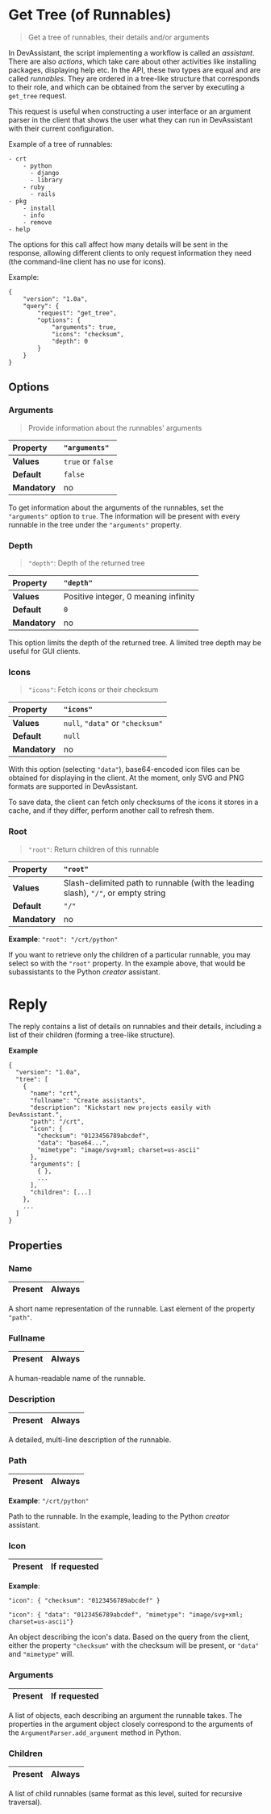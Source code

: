 # Get Tree (of Runnables)

> Get a tree of runnables, their details and/or arguments

In DevAssistant, the script implementing a workflow is called an *assistant*.
There are also *actions*, which take care about other activities like
installing packages, displaying help etc. In the API, these two types are equal
and are called *runnables*. They are ordered in a tree-like structure that
corresponds to their role, and which can be obtained from the server by
executing a `get_tree` request.

This request is useful when constructing a user interface or an argument parser
in the client that shows the user what they can run in DevAssistant with their
current configuration.

Example of a tree of runnables:
```
- crt
    - python
      - django
      - library
    - ruby
      - rails
- pkg
    - install
    - info
    - remove
- help
```

The options for this call affect how many details will be sent in the response,
allowing different clients to only request information they need (the
command-line client has no use for icons).

Example:
```
{
    "version": "1.0a",
    "query": {
        "request": "get_tree",
        "options": {
            "arguments": true,
            "icons": "checksum",
            "depth": 0
        }
    }
}
```

## Options

### Arguments

> Provide information about the runnables' arguments

|**Property** | `"arguments"`|
| :---------- | :--- |
|**Values**   | `true` or `false`
|**Default**  | `false`
|**Mandatory**| no

To get information about the arguments of the runnables, set the `"arguments"`
option to `true`. The information will be present with every runnable in the
tree under the `"arguments"` property.

### Depth

> `"depth"`: Depth of the returned tree

|**Property** | `"depth"`|
| :---------- | :--- |
|**Values**   | Positive integer, 0 meaning infinity
|**Default**  | `0`
|**Mandatory**| no

This option limits the depth of the returned tree. A limited tree depth may be
useful for GUI clients.

### Icons

> `"icons"`: Fetch icons or their checksum

|**Property** | `"icons"`|
| :---------- | :--- |
|**Values**   | `null`, `"data"` or `"checksum"`
|**Default**  | `null`
|**Mandatory**| no

With this option (selecting `"data"`), base64-encoded icon files can be
obtained for displaying in the client. At the moment, only SVG and PNG formats
are supported in DevAssistant.

To save data, the client can fetch only checksums of the icons it stores in a
cache, and if they differ, perform another call to refresh them.

### Root

> `"root"`: Return children of this runnable

|**Property** | `"root"`|
| :---------- | :--- |
|**Values**   | Slash-delimited path to runnable (with the leading slash), `"/"`, or empty string
|**Default**  | `"/"`
|**Mandatory**| no

**Example**: `"root": "/crt/python"`

If you want to retrieve only the children of a particular runnable, you may
select so with the `"root"` property. In the example above, that would be
subassistants to the Python *creator* assistant.


# Reply

The reply contains a list of details on runnables and their details, including
a list of their children (forming a tree-like structure).

**Example**
```
{
  "version": "1.0a",
  "tree": [
    {
      "name": "crt",
      "fullname": "Create assistants",
      "description": "Kickstart new projects easily with DevAssistant.",
      "path": "/crt",
      "icon": {
        "checksum": "0123456789abcdef",
        "data": "base64...",
        "mimetype": "image/svg+xml; charset=us-ascii"
      },
      "arguments": [
        { },
        ...
      ],
      "children": [...]
    },
    ...
  ]
}
```

## Properties

### Name

| **Present** | Always |
| :---------- | :------ |

A short name representation of the runnable. Last element of the property
`"path"`.

### Fullname

| **Present** | Always |
| :---------- | :------ |

A human-readable name of the runnable.

### Description

| **Present** | Always |
| :---------- | :------ |

A detailed, multi-line description of the runnable.

### Path

| **Present** | Always |
| :---------- | :------ |

**Example**: `"/crt/python"`

Path to the runnable. In the example, leading to the Python *creator*
assistant.

### Icon

| **Present** | If requested |
| :---------- | :------ |

**Example**:

```
"icon": { "checksum": "0123456789abcdef" }
```

```
"icon": { "data": "0123456789abcdef", "mimetype": "image/svg+xml; charset=us-ascii"}
```

An object describing the icon's data. Based on the query from the client,
either the property `"checksum"` with the checksum will be present, or `"data"`
and `"mimetype"` will.

### Arguments

| **Present** | If requested |
| :---------- | :------ |

A list of objects, each describing an argument the runnable takes. The
properties in the argument object closely correspond to the arguments of the
`ArgumentParser.add_argument` method in Python.

### Children

| **Present** | Always |
| :---------- | :------ |

A list of child runnables (same format as this level, suited for recursive
traversal).
